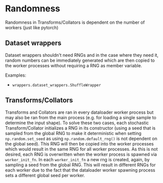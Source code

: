 # Randomness

Randomness in Transforms/Collators is dependent on the number of workers (just like pytorch)

## Dataset wrappers
Dataset wrappers shouldn't need RNGs and in the case where they need it, random numbers can be immediately generated
which are then copied to the worker processes without requiring a RNG as member variable.

Examples:
- `wrappers.dataset_wrappers.ShuffleWrapper`


## Transforms/Collators
Transforms and Collators are ran in every dataloader worker process but may also be ran from the main process 
(e.g. for loading a single sample to determine the input shape). To solve these two cases, each stochastic 
Transform/Collator initializes a RNG in its constructor (using a seed that is sampled from the global RNG to make
it deterministic when setting `np.random.set_seed` as using `np.random.default_rng()` is not dependent on the global
seed). This RNG will then be copied into the worker processes which would result in the same RNG for all worker
processes. As this is not desired, each RNG is overwritten when the worker process is spawned via `worker_init_fn`.
In each `worker_init_fn` a new rng is created, again, by sampling a seed from the global RNG. This will result in
different RNGs for each worker due to the fact that the dataloader worker spawning process sets a different
global seed per worker.
